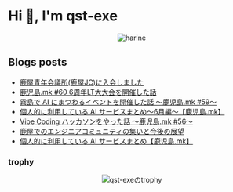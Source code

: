 <h1>Hi 👋, I'm qst-exe</h1>

<p align="center">
  <img src="https://github.com/qst-exe/qst-exe/blob/main/hedgehog.gif?raw=true" alt="harine"/>
</p>

## Blogs posts

<!-- BLOG-POST-LIST:START -->
- [鹿屋青年会議所&lpar;鹿屋JC&rpar;に入会しました](https://note.com/qst_exe/n/n48143e7537bb)
- [鹿児島.mk #60 6周年LT大大会を開催した話](https://note.com/qst_exe/n/ndfad5c3a9cb7)
- [霧島で AI にまつわるイベントを開催した話 〜鹿児島.mk #59〜](https://note.com/qst_exe/n/n0ebb7f7c3632)
- [個人的に利用している AI サービスまとめ〜6月編〜【鹿児島.mk】](https://note.com/qst_exe/n/n250015de6f4e)
- [Vibe Coding ハッカソンをやった話 〜鹿児島.mk #56〜](https://note.com/qst_exe/n/n612cd9df4803)
- [鹿屋でのエンジニアコミュニティの集いと今後の展望](https://note.com/qst_exe/n/nda1aa74aaf3f)
- [個人的に利用している AI サービスまとめ【鹿児島.mk】](https://note.com/qst_exe/n/n6b7aff67867f)
<!-- BLOG-POST-LIST:END -->

### trophy

<div align="center">
  <img src="https://github-profile-trophy.vercel.app/?username=qst-exe&margin-w=5" alt="qst-exeのtrophy" />
</div>
